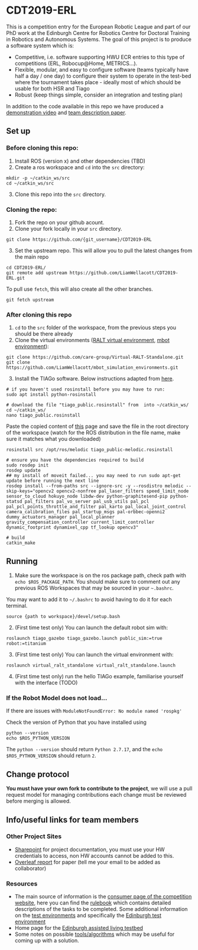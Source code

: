 # CDT2019-ERL

This is a competition entry for the European Robotic League and part of our PhD work at the Edinburgh Centre for Robotics Centre for Doctoral Training in Robotics and Autonomous Systems. The goal of this project is to produce a software system which is:

- Competitive, i.e. software supporting HWU ECR entries to this type of competitions (ERL, Robocup@Home, METRICS...).
- Flexible, modular, and easy to configure software (teams typically have half a day / one day) to configure their system to operate in the test-bed where the tournament takes place - ideally most of which should be usable for both HSR and Tiago
- Robust (keep things simple, consider an integration and testing plan)

In addition to the code available in this repo we have produced a [demonstration video]() and [team description paper]().

## Set up

### Before cloning this repo:

1. Install ROS (version x) and other dependencies (TBD)
2. Create a ros workspace and ``cd`` into the ``src`` directory:

```
mkdir -p ~/catkin_ws/src
cd ~/catkin_ws/src
```
3. Clone this repo into the ``src`` directory.

### Cloning the repo:

1. Fork the repo on your github acount.
2. Clone your fork locally in your ``src`` directory.
```
git clone https://github.com/{git_username}/CDT2019-ERL
```
3. Set the upstream repo. This will allow you to pull the latest changes from the main repo
```
cd CDT2019-ERL/
git remote add upstream https://github.com/LiamWellacott/CDT2019-ERL.git
```

To pull use ``fetch``, this will also create all the other branches.
```
git fetch upstream
```



### After cloning this repo

1. ``cd`` to the ``src`` folder of the workspace, from the previous steps you should be there already
2. Clone the virtual environments ([RALT virtual environment](https://github.com/LiamWellacott/Virtual-RALT-Standalone), [mbot environment](https://github.com/LiamWellacott/mbot_simulation_environments/tree/melodic)):

```
git clone https://github.com/care-group/Virtual-RALT-Standalone.git
git clone https://github.com/LiamWellacott/mbot_simulation_environments.git
```
3. Install the TIAGo software. Below instructions adapted from [here](http://wiki.ros.org/Robots/TIAGo/Tutorials/Installation/TiagoSimulation).

```
# if you haven't used rosinstall before you may have to run:
sudo apt install python-rosinstall

# download the file "tiago_public.rosinstall" from  into ~/catkin_ws/
cd ~/catkin_ws/
nano tiago_public.rosinstall
```
Paste the copied content of [this](https://raw.githubusercontent.com/pal-robotics/tiago_tutorials/kinetic-devel/tiago_public-melodic.rosinstall) page and save the file in the root directory of the workspace (watch for the ROS distribution in the file name, make sure it matches what you downloaded)

```
rosinstall src /opt/ros/melodic tiago_public-melodic.rosinstall

# ensure you have the dependencies required to build
sudo rosdep init
rosdep update
## my install of moveit failed... you may need to run sudo apt-get update before running the next line
rosdep install --from-paths src --ignore-src -y --rosdistro melodic --skip-keys="opencv2 opencv2-nonfree pal_laser_filters speed_limit_node sensor_to_cloud hokuyo_node libdw-dev python-graphitesend-pip python-statsd pal_filters pal_vo_server pal_usb_utils pal_pcl pal_pcl_points_throttle_and_filter pal_karto pal_local_joint_control camera_calibration_files pal_startup_msgs pal-orbbec-openni2 dummy_actuators_manager pal_local_planner gravity_compensation_controller current_limit_controller dynamic_footprint dynamixel_cpp tf_lookup opencv3"

# build
catkin_make
```
## Running

1. Make sure the workspace is on the ros package path, check path with ``echo $ROS_PACKAGE_PATH``. You should make sure to comment out any previous ROS Workspaces that may be sourced in your ``~.bashrc``.

You may want to add it to ``~/.bashrc`` to avoid having to do it for each terminal.
```
source {path to workspace}/devel/setup.bash
```

2. (First time test only) You can launch the default robot sim with:

```
roslaunch tiago_gazebo tiago_gazebo.launch public_sim:=true robot:=titanium
```

3. (First time test only) You can launch the virtual environment with:

```
roslaunch virtual_ralt_standalone virtual_ralt_standalone.launch
```

4. (First time test only) run the hello TIAGo example, familiarise yourself with the interface (TODO)

### If the Robot Model does not load...
If there are issues with ``ModuleNotFoundError: No module named 'rospkg'``

Check the version of Python that you have installed using
```
python --version
echo $ROS_PYTHON_VERSION
```
The ``python --version`` should return ``Python 2.7.17``, and the ``echo $ROS_PYTHON_VERSION`` should return ``2``.

## Change protocol

**You must have your own fork to contribute to the project**, we will use a pull request model for managing contributions each change must be reviewed before merging is allowed.

## Info/useful links for team members

### Other Project Sites
- [Sharepoint](https://heriotwatt.sharepoint.com/sites/CDT2019-ERL) for project documentation, you must use your HW credentials to access, non HW accounts cannot be added to this.
- [Overleaf report](https://www.overleaf.com/read/tbvrxpjrnrkt) for paper (tell me your email to be added as collaborator)

### Resources 
- The main source of information is the [consumer page of the competition website](https://www.eu-robotics.net/robotics_league/erl-consumer/about/index.html), here you can find the [rulebook](https://www.eu-robotics.net/robotics_league/upload/documents-2018/ERL_Consumer_10092018.pdf) which contains detailed descriptions of the tasks to be completed. Some additional information on the [test environments](https://www.eu-robotics.net/robotics_league/erl-consumer/certified-test-beds/index.html) and specifically the [Edinburgh test environment](https://www.eu-robotics.net/robotics_league/upload/documents-2017/ERL-SR_TestBedCertificationForm_HWU_web.pdf)
- Home page for the [Edinburgh assisted living testbed](https://ralt.hw.ac.uk/)
- Some notes on possible [tools/algorithms](https://heriotwatt.sharepoint.com/sites/CDT2019-ERL/_layouts/15/doc.aspx?sourcedoc={c50ef375-786c-45bd-8ff7-3e8696c3442a}&action=edit) which may be useful for coming up with a solution.





